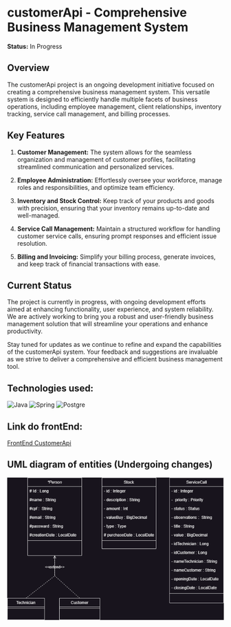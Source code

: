 # customerApi - Comprehensive Business Management System

**Status:** In Progress

## Overview

The customerApi project is an ongoing development initiative focused on creating a comprehensive business management system. This versatile system is designed to efficiently handle multiple facets of business operations, including employee management, client relationships, inventory tracking, service call management, and billing processes.

## Key Features

1. **Customer Management:** The system allows for the seamless organization and management of customer profiles, facilitating streamlined communication and personalized services.

2. **Employee Administration:** Effortlessly oversee your workforce, manage roles and responsibilities, and optimize team efficiency.

3. **Inventory and Stock Control:** Keep track of your products and goods with precision, ensuring that your inventory remains up-to-date and well-managed.

4. **Service Call Management:** Maintain a structured workflow for handling customer service calls, ensuring prompt responses and efficient issue resolution.

5. **Billing and Invoicing:** Simplify your billing process, generate invoices, and keep track of financial transactions with ease.

## Current Status

The project is currently in progress, with ongoing development efforts aimed at enhancing functionality, user experience, and system reliability. We are actively working to bring you a robust and user-friendly business management solution that will streamline your operations and enhance productivity.

Stay tuned for updates as we continue to refine and expand the capabilities of the customerApi system. Your feedback and suggestions are invaluable as we strive to deliver a comprehensive and efficient business management tool.

## Technologies used:

<div>
<img align="denter" alt="Java" src="https://img.shields.io/badge/Java-ED8B00?style=for-the-badge&logo=java&logoColor=white"/>
<img align="denter" alt="Spring" src="https://img.shields.io/badge/Spring-6DB33F?style=for-the-badge&logo=spring&logoColor=white"/>
<img align="denter" alt="Postgre" src="https://img.shields.io/badge/PostgreSQL-316192?style=for-the-badge&logo=postgresql&logoColor=white"/>
</div>

## Link do frontEnd:

<a href="https://github.com/JoseMarcosEfi/CustomerApiFront" >FrontEnd CustomerApi</a>

## UML diagram of entities (Undergoing changes)

![UML Customer](https://github.com/JoseMarcosEfi/CustomerApi/blob/main/Documentation/PreviewumlCustomer.drawio.png?raw=true)
